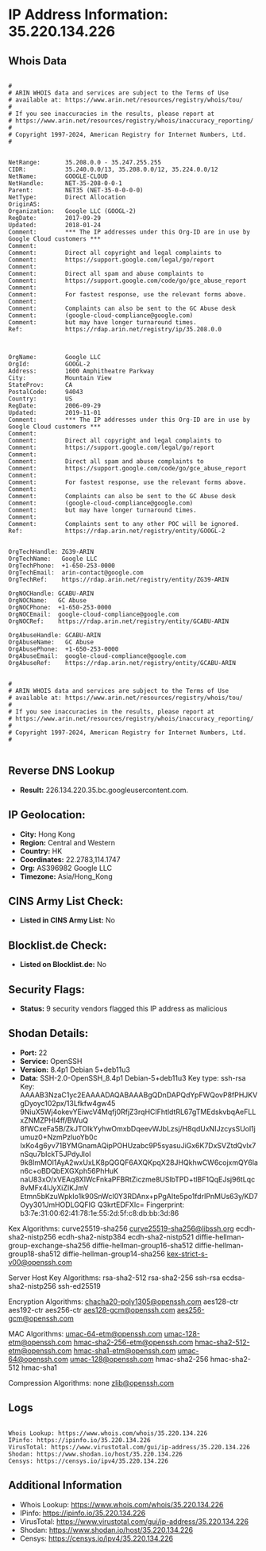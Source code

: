 # IP Address Information: 35.220.134.226

## Whois Data
```

#
# ARIN WHOIS data and services are subject to the Terms of Use
# available at: https://www.arin.net/resources/registry/whois/tou/
#
# If you see inaccuracies in the results, please report at
# https://www.arin.net/resources/registry/whois/inaccuracy_reporting/
#
# Copyright 1997-2024, American Registry for Internet Numbers, Ltd.
#


NetRange:       35.208.0.0 - 35.247.255.255
CIDR:           35.240.0.0/13, 35.208.0.0/12, 35.224.0.0/12
NetName:        GOOGLE-CLOUD
NetHandle:      NET-35-208-0-0-1
Parent:         NET35 (NET-35-0-0-0-0)
NetType:        Direct Allocation
OriginAS:       
Organization:   Google LLC (GOOGL-2)
RegDate:        2017-09-29
Updated:        2018-01-24
Comment:        *** The IP addresses under this Org-ID are in use by Google Cloud customers *** 
Comment:        
Comment:        Direct all copyright and legal complaints to 
Comment:        https://support.google.com/legal/go/report
Comment:        
Comment:        Direct all spam and abuse complaints to 
Comment:        https://support.google.com/code/go/gce_abuse_report
Comment:        
Comment:        For fastest response, use the relevant forms above.
Comment:        
Comment:        Complaints can also be sent to the GC Abuse desk 
Comment:        (google-cloud-compliance@google.com) 
Comment:        but may have longer turnaround times.
Ref:            https://rdap.arin.net/registry/ip/35.208.0.0



OrgName:        Google LLC
OrgId:          GOOGL-2
Address:        1600 Amphitheatre Parkway
City:           Mountain View
StateProv:      CA
PostalCode:     94043
Country:        US
RegDate:        2006-09-29
Updated:        2019-11-01
Comment:        *** The IP addresses under this Org-ID are in use by Google Cloud customers *** 
Comment:        
Comment:        Direct all copyright and legal complaints to 
Comment:        https://support.google.com/legal/go/report
Comment:        
Comment:        Direct all spam and abuse complaints to 
Comment:        https://support.google.com/code/go/gce_abuse_report
Comment:        
Comment:        For fastest response, use the relevant forms above.
Comment:        
Comment:        Complaints can also be sent to the GC Abuse desk 
Comment:        (google-cloud-compliance@google.com) 
Comment:        but may have longer turnaround times.
Comment:        
Comment:        Complaints sent to any other POC will be ignored.
Ref:            https://rdap.arin.net/registry/entity/GOOGL-2


OrgTechHandle: ZG39-ARIN
OrgTechName:   Google LLC
OrgTechPhone:  +1-650-253-0000 
OrgTechEmail:  arin-contact@google.com
OrgTechRef:    https://rdap.arin.net/registry/entity/ZG39-ARIN

OrgNOCHandle: GCABU-ARIN
OrgNOCName:   GC Abuse
OrgNOCPhone:  +1-650-253-0000 
OrgNOCEmail:  google-cloud-compliance@google.com
OrgNOCRef:    https://rdap.arin.net/registry/entity/GCABU-ARIN

OrgAbuseHandle: GCABU-ARIN
OrgAbuseName:   GC Abuse
OrgAbusePhone:  +1-650-253-0000 
OrgAbuseEmail:  google-cloud-compliance@google.com
OrgAbuseRef:    https://rdap.arin.net/registry/entity/GCABU-ARIN


#
# ARIN WHOIS data and services are subject to the Terms of Use
# available at: https://www.arin.net/resources/registry/whois/tou/
#
# If you see inaccuracies in the results, please report at
# https://www.arin.net/resources/registry/whois/inaccuracy_reporting/
#
# Copyright 1997-2024, American Registry for Internet Numbers, Ltd.
#


```
## Reverse DNS Lookup
- **Result:** 226.134.220.35.bc.googleusercontent.com.

## IP Geolocation:
- **City:** Hong Kong
- **Region:** Central and Western
- **Country:** HK
- **Coordinates:** 22.2783,114.1747
- **Org:** AS396982 Google LLC
- **Timezone:** Asia/Hong_Kong

## CINS Army List Check:
- **Listed in CINS Army List:** 
No

## Blocklist.de Check:
- **Listed on Blocklist.de:** 
No

## Security Flags:
- **Status:** 9 security vendors flagged this IP address as malicious

## Shodan Details:
- **Port:** 22
- **Service:** OpenSSH
- **Version:** 8.4p1 Debian 5+deb11u3
- **Data:** SSH-2.0-OpenSSH_8.4p1 Debian-5+deb11u3
Key type: ssh-rsa
Key: AAAAB3NzaC1yc2EAAAADAQABAAABgQDnDAPQdYpFWQovP8fPHJKVgDyoyc102px/13Lfkfw4gw45
9NiuX5Wj4okevYEiwcV4Mqfj0RfjZ3rqHCIFhtldtRL67gTMEdskvbqAeFLLxZNMZPHI4ff/BWuQ
8fWCxeFa5B/ZkJTOIkYyhwOmxbDqeevWJbLzsj/H8qdUxNIJzcysSUol1jumuz0+NzmPzluoYb0c
IxKo4g6yv71BYMGnamAQipPOHUzabc9P5syasuJiGx6K7DxSVZtdQvlx7nSqu7bIckT5JPdyJlol
9k8ImMOl1AyA2wxUxLK8pQGQF6AXQKpqX28JHQkhwCW6cojxmQY6lan6c+oBDQbEXGXph56PhHuK
naU83xO/xVEAq8XlWcFnkaPFBRtZiczme8USlbTPD+tlBF1QqEJsj96tLqc8vMFx4lJyXiZIKJmV
Etmn5bKzuWpkIo1k90SnWcI0Y3RDAnx+pPgAIte5po1fdrIPnMUs63y/KD7Oyy301JmHODLGQFIG
Q3krtEDFXlc=
Fingerprint: b3:7e:31:00:62:41:78:1e:55:2d:5f:c8:db:bb:3d:86

Kex Algorithms:
	curve25519-sha256
	curve25519-sha256@libssh.org
	ecdh-sha2-nistp256
	ecdh-sha2-nistp384
	ecdh-sha2-nistp521
	diffie-hellman-group-exchange-sha256
	diffie-hellman-group16-sha512
	diffie-hellman-group18-sha512
	diffie-hellman-group14-sha256
	kex-strict-s-v00@openssh.com

Server Host Key Algorithms:
	rsa-sha2-512
	rsa-sha2-256
	ssh-rsa
	ecdsa-sha2-nistp256
	ssh-ed25519

Encryption Algorithms:
	chacha20-poly1305@openssh.com
	aes128-ctr
	aes192-ctr
	aes256-ctr
	aes128-gcm@openssh.com
	aes256-gcm@openssh.com

MAC Algorithms:
	umac-64-etm@openssh.com
	umac-128-etm@openssh.com
	hmac-sha2-256-etm@openssh.com
	hmac-sha2-512-etm@openssh.com
	hmac-sha1-etm@openssh.com
	umac-64@openssh.com
	umac-128@openssh.com
	hmac-sha2-256
	hmac-sha2-512
	hmac-sha1

Compression Algorithms:
	none
	zlib@openssh.com


## Logs
```

Whois Lookup: https://www.whois.com/whois/35.220.134.226
IPinfo: https://ipinfo.io/35.220.134.226
VirusTotal: https://www.virustotal.com/gui/ip-address/35.220.134.226
Shodan: https://www.shodan.io/host/35.220.134.226
Censys: https://censys.io/ipv4/35.220.134.226

```
## Additional Information
- Whois Lookup: https://www.whois.com/whois/35.220.134.226
- IPinfo: https://ipinfo.io/35.220.134.226
- VirusTotal: https://www.virustotal.com/gui/ip-address/35.220.134.226
- Shodan: https://www.shodan.io/host/35.220.134.226
- Censys: https://censys.io/ipv4/35.220.134.226

